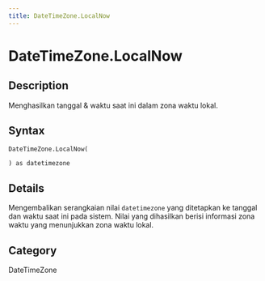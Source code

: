 ```yaml
---
title: DateTimeZone.LocalNow
---
```


# DateTimeZone.LocalNow


## Description

Menghasilkan tanggal &amp; waktu saat ini dalam zona waktu lokal.


## Syntax

```powerquery
DateTimeZone.LocalNow(

) as datetimezone
```


## Details

Mengembalikan serangkaian nilai <code>datetimezone</code> yang ditetapkan ke tanggal dan waktu saat ini pada sistem.    Nilai yang dihasilkan berisi informasi zona waktu yang menunjukkan zona waktu lokal.



## Category
DateTimeZone
